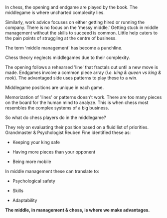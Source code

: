 

In chess, the opening and endgame are played by the book. The middlegame is where uncharted complexity lies.

Similarly, work advice focuses on either getting hired or running the company. There is no focus on the 'messy middle.' Getting stuck in middle management without the skills to succeed is common. Little help caters to the pain points of struggling at the centre of business.

The term 'middle management' has become a punchline.

Chess theory neglects middlegames due to their complexity.

The opening follows a rehearsed 'line' that fractals out until a new move is made. Endgames involve a common piece array (_i.e. king & queen vs king & rook_). The advantaged side uses patterns to play these to a win.

Middlegame positions are unique in each game.

Memorization of 'lines' or patterns doesn't work. There are too many pieces on the board for the human mind to analyze. This is when chess most resembles the complex systems of a big business.

So what do chess players do in the middlegame?

They rely on evaluating their position based on a fluid list of priorities. Grandmaster & Psychologist Reuben Fine identified these as:

-   Keeping your king safe
    
-   Having more pieces than your opponent
    
-   Being more mobile
    

In middle management these can translate to:

-   Psychological safety
    
-   Skills
    
-   Adaptability
    

**The middle, in management & chess, is where we make advantages.**